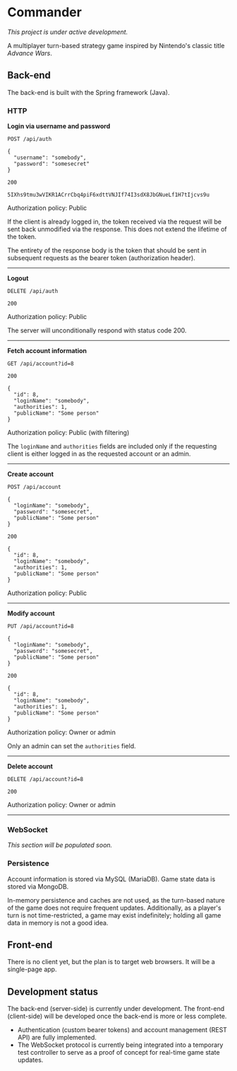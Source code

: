 # Commander

*This project is under active development.*

A multiplayer turn-based strategy game inspired by Nintendo's classic title
*Advance Wars*.

## Back-end

The back-end is built with the Spring framework (Java).

### HTTP

**Login via username and password**

```
POST /api/auth

{
  "username": "somebody",
  "password": "somesecret"
}
```

```
200

5IXhs9tmu3wVIKR1ACrrCbq4piF6xdttVNJIf74I3sdX8JbGNueLf1H7tIjcvs9u
```

Authorization policy: Public

If the client is already logged in, the token received via the request will be
sent back unmodified via the response. This does not extend the lifetime of the
token.

The entirety of the response body is the token that should be sent in subsequent
requests as the bearer token (authorization header).

---

**Logout**

```
DELETE /api/auth
```

```
200
```

Authorization policy: Public

The server will unconditionally respond with status code 200.

---

**Fetch account information**

```
GET /api/account?id=8
```

```
200

{
  "id": 8,
  "loginName": "somebody",
  "authorities": 1,
  "publicName": "Some person"
}
```

Authorization policy: Public (with filtering)

The `loginName` and `authorities` fields are included only if the requesting
client is either logged in as the requested account or an admin.

---

**Create account**

```
POST /api/account

{
  "loginName": "somebody",
  "password": "somesecret",
  "publicName": "Some person"
}
```

```
200

{
  "id": 8,
  "loginName": "somebody",
  "authorities": 1,
  "publicName": "Some person"
}
```

Authorization policy: Public

---

**Modify account**

```
PUT /api/account?id=8

{
  "loginName": "somebody",
  "password": "somesecret",
  "publicName": "Some person"
}
```

```
200

{
  "id": 8,
  "loginName": "somebody",
  "authorities": 1,
  "publicName": "Some person"
}
```

Authorization policy: Owner or admin

Only an admin can set the `authorities` field.

---

**Delete account**

```
DELETE /api/account?id=8
```

```
200
```

Authorization policy: Owner or admin

---

### WebSocket

*This section will be populated soon.*

### Persistence

Account information is stored via MySQL (MariaDB). Game state data is stored via
MongoDB.

In-memory persistence and caches are not used, as the turn-based nature of the
game does not require frequent updates. Additionally, as a player's turn is not
time-restricted, a game may exist indefinitely; holding all game data in memory
is not a good idea.

## Front-end

There is no client yet, but the plan is to target web browsers. It will be a
single-page app.

## Development status

The back-end (server-side) is currently under development. The front-end
(client-side) will be developed once the back-end is more or less complete.

- Authentication (custom bearer tokens) and account management (REST API) are
fully implemented.
- The WebSocket protocol is currently being integrated into a temporary test
controller to serve as a proof of concept for real-time game state updates.
